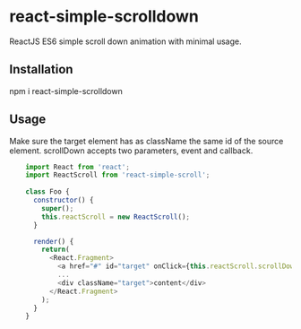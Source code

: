 # react-simple-scrolldown

ReactJS ES6 simple scroll down animation with minimal usage.

## Installation

npm i react-simple-scrolldown

## Usage

Make sure the target element has as className the same id of the source element.
scrollDown accepts two parameters, event and callback.

```javascript
    import React from 'react';
    import ReactScroll from 'react-simple-scroll';
    
    class Foo {
      constructor() {
        super();
        this.reactScroll = new ReactScroll();
      }

      render() {
        return(
          <React.Fragment>
            <a href="#" id="target" onClick={this.reactScroll.scrollDown}>Link text</a>
            ...
            <div className="target">content</div>
          </React.Fragment>
        );
      }
    }
```
